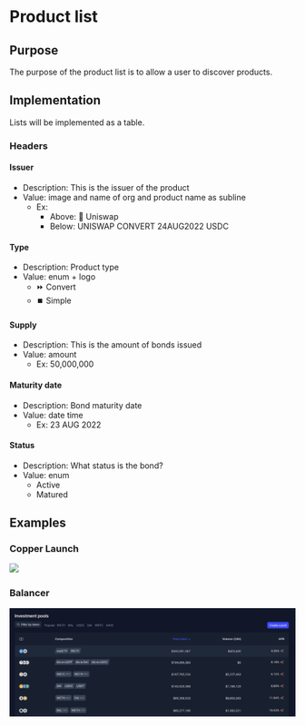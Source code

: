 # Product list

## Purpose

The purpose of the product list is to allow a user to discover products.

## Implementation

Lists will be implemented as a table.

### Headers

#### Issuer

- Description: This is the issuer of the product
- Value: image and name of org and product name as subline
  - Ex:
    - Above: 🦄 Uniswap
    - Below: UNISWAP CONVERT 24AUG2022 USDC

#### **Type**

- Description: Product type
- Value: enum + logo
  - ⏩ Convert
  - ⏹️ Simple

#### **Supply**

- Description: This is the amount of bonds issued
- Value: amount
  - Ex: 50,000,000

#### **Maturity date**

- Description: Bond maturity date
- Value: date time
  - Ex: 23 AUG 2022

#### **Status**

- Description: What status is the bond?
- Value: enum
  - Active
  - Matured

## Examples

### Copper Launch

![](../../../assets/copper/vetted_auction_list.png)

### Balancer

![](../../../assets/balancer/discovery_page.png)
